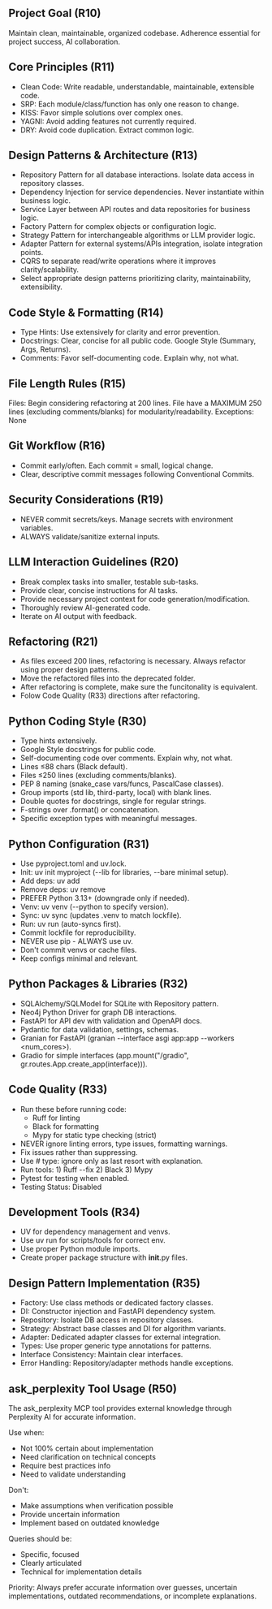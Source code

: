 
## Project Goal (R10)
Maintain clean, maintainable, organized codebase. Adherence essential for project success, AI collaboration.

## Core Principles (R11)
- Clean Code: Write readable, understandable, maintainable, extensible code.
- SRP: Each module/class/function has only one reason to change.
- KISS: Favor simple solutions over complex ones.
- YAGNI: Avoid adding features not currently required.
- DRY: Avoid code duplication. Extract common logic.

## Design Patterns & Architecture (R13)
- Repository Pattern for all database interactions. Isolate data access in repository classes.
- Dependency Injection for service dependencies. Never instantiate within business logic.
- Service Layer between API routes and data repositories for business logic.
- Factory Pattern for complex objects or configuration logic.
- Strategy Pattern for interchangeable algorithms or LLM provider logic.
- Adapter Pattern for external systems/APIs integration, isolate integration points.
- CQRS to separate read/write operations where it improves clarity/scalability.
- Select appropriate design patterns prioritizing clarity, maintainability, extensibility.

## Code Style & Formatting (R14)
- Type Hints: Use extensively for clarity and error prevention.
- Docstrings: Clear, concise for all public code. Google Style (Summary, Args, Returns).
- Comments: Favor self-documenting code. Explain why, not what.

## File Length Rules (R15)
Files: Begin considering refactoring at 200 lines. File have a MAXIMUM 250 lines (excluding comments/blanks) for modularity/readability.
Exceptions: None

## Git Workflow (R16)
- Commit early/often. Each commit = small, logical change.
- Clear, descriptive commit messages following Conventional Commits.

## Security Considerations (R19)
- NEVER commit secrets/keys. Manage secrets with environment variables.
- ALWAYS validate/sanitize external inputs.

## LLM Interaction Guidelines (R20)
- Break complex tasks into smaller, testable sub-tasks.
- Provide clear, concise instructions for AI tasks.
- Provide necessary project context for code generation/modification.
- Thoroughly review AI-generated code.
- Iterate on AI output with feedback.

## Refactoring (R21)
- As files exceed 200 lines, refactoring is necessary. Always refactor using proper design patterns.
- Move the refactored files into the deprecated folder.
- After refactoring is complete, make sure the funcitonality is equivalent.
- Folow Code Quality (R33) directions after refactoring. 

## Python Coding Style (R30)
- Type hints extensively.
- Google Style docstrings for public code.
- Self-documenting code over comments. Explain why, not what.
- Lines ≤88 chars (Black default).
- Files ≤250 lines (excluding comments/blanks).
- PEP 8 naming (snake_case vars/funcs, PascalCase classes).
- Group imports (std lib, third-party, local) with blank lines.
- Double quotes for docstrings, single for regular strings.
- F-strings over .format() or concatenation.
- Specific exception types with meaningful messages.

## Python Configuration (R31)
- Use pyproject.toml and uv.lock.
- Init: uv init myproject (--lib for libraries, --bare minimal setup).
- Add deps: uv add <package>
- Remove deps: uv remove <package>
- PREFER Python 3.13+ (downgrade only if needed).
- Venv: uv venv (--python to specify version).
- Sync: uv sync (updates .venv to match lockfile).
- Run: uv run <command> (auto-syncs first).
- Commit lockfile for reproducibility.
- NEVER use pip - ALWAYS use uv.
- Don't commit venvs or cache files.
- Keep configs minimal and relevant.

## Python Packages & Libraries (R32)
- SQLAlchemy/SQLModel for SQLite with Repository pattern.
- Neo4j Python Driver for graph DB interactions.
- FastAPI for API dev with validation and OpenAPI docs.
- Pydantic for data validation, settings, schemas.
- Granian for FastAPI (granian --interface asgi app:app --workers <num_cores>).
- Gradio for simple interfaces (app.mount("/gradio", gr.routes.App.create_app(interface))).

## Code Quality (R33)
- Run these before running code:
  - Ruff for linting
  - Black for formatting
  - Mypy for static type checking (strict)
- NEVER ignore linting errors, type issues, formatting warnings.
- Fix issues rather than suppressing.
- Use # type: ignore only as last resort with explanation.
- Run tools: 1) Ruff --fix 2) Black 3) Mypy
- Pytest for testing when enabled.
- Testing Status: Disabled

## Development Tools (R34)
- UV for dependency management and venvs.
- Use uv run for scripts/tools for correct env.
- Use proper Python module imports.
- Create proper package structure with __init__.py files.

## Design Pattern Implementation (R35)
- Factory: Use class methods or dedicated factory classes.
- DI: Constructor injection and FastAPI dependency system.
- Repository: Isolate DB access in repository classes.
- Strategy: Abstract base classes and DI for algorithm variants.
- Adapter: Dedicated adapter classes for external integration.
- Types: Use proper generic type annotations for patterns.
- Interface Consistency: Maintain clear interfaces.
- Error Handling: Repository/adapter methods handle exceptions.

## ask_perplexity Tool Usage (R50)
The ask_perplexity MCP tool provides external knowledge through Perplexity AI for accurate information.

Use when:
- Not 100% certain about implementation
- Need clarification on technical concepts
- Require best practices info
- Need to validate understanding

Don't:
- Make assumptions when verification possible
- Provide uncertain information
- Implement based on outdated knowledge

Queries should be:
- Specific, focused
- Clearly articulated
- Technical for implementation details

Priority: Always prefer accurate information over guesses, uncertain implementations, outdated recommendations, or incomplete explanations.
